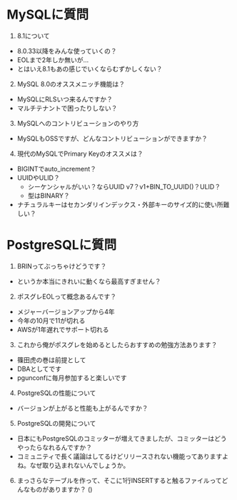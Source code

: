 # MySQLに質問
1. 8.1について
  - 8.0.33以降をみんな使っていくの？
  - EOLまで2年しか無いが…
  - とはいえ8.1もあの感じでいくならむずかしくない？
2. MySQL 8.0のオススメニッチ機能は？
- MySQLにRLSいつ来るんですか？
- マルチテナントで困ったりしない？
3. MySQLへのコントリビューションのやり方
- MySQLもOSSですが、どんなコントリビューションができますか？
4. 現代のMySQLでPrimary Keyのオススメは？
- BIGINTでauto_increment？
- UUIDやULID？
  - シーケンシャルがいい？ならUUID v7？v1+BIN_TO_UUID()？ULID？
  - 型はBINARY？
- ナチュラルキーはセカンダリインデックス・外部キーのサイズ的に使い所難しい？

# PostgreSQLに質問
1. BRINってぶっちゃけどうです？
- というか本当にきれいに動くなら最高すぎません？
2. ポスグレEOLって概念あるんです？
- メジャーバージョンアップから4年
- 今年の10月で11が切れる
- AWSが1年遅れでサポート切れる
3. これから俺がポスグレを始めるとしたらおすすめの勉強方法あります？
- 篠田虎の巻は前提として
- DBAとしてです
- pgunconfに毎月参加すると楽しいです
4. PostgreSQLの性能について
- バージョンが上がると性能も上がるんですか？
5. PostgreSQLの開発について
- 日本にもPostgreSQLのコミッターが増えてきましたが、コミッターはどうやったらなれるんですか？
- コミュニティで長く議論はしてるけどリリースされない機能ってありますよね。なぜ取り込まれないんでしょうか。
6. まっさらなテーブルを作って、そこに1行INSERTすると触るファイルってどんなものがありますか？ () 

